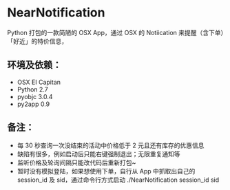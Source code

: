 # NearNotification

Python 打包的一款简陋的 OSX App，通过 OSX 的 Notiication 来提醒（含下单）「好近」的特价信息，

## 环境及依赖：
	
* OSX EI Capitan
* Python 2.7
* pyobjc 3.0.4
* py2app 0.9
	

## 备注：

 - 每 30 秒查询一次没结束的活动中价格低于 2 元且还有库存的优惠信息
 - 缺陷有很多，例如启动后只能右键强制退出；无限重复通知等
 - 监听价格及轮询间隔只能改代码后重新打包~
 - 暂时没有模拟登陆，如果想使用下单，自行从 App 中抓取出自己的 session_id 及 sid，通过命令行方式启动 ./NearNotification session_id sid
 	
 


